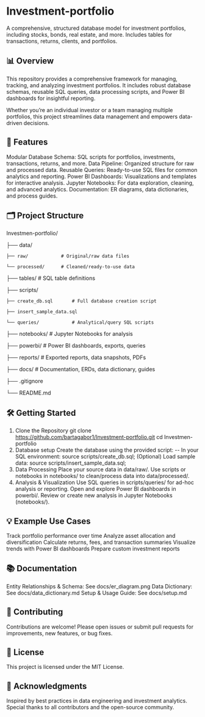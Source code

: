 # Investment-portfolio
A comprehensive, structured database model for investment portfolios, including stocks, bonds, real estate, and more. Includes tables for transactions, returns, clients, and portfolios.

## 📊 Overview

This repository provides a comprehensive framework for managing, tracking, and analyzing investment portfolios. It includes robust database schemas, reusable SQL queries, data processing scripts, and Power BI dashboards for insightful reporting.

Whether you’re an individual investor or a team managing multiple portfolios, this project streamlines data management and empowers data-driven decisions.

## 🚀 Features

Modular Database Schema: SQL scripts for portfolios, investments, transactions, returns, and more.
Data Pipeline: Organized structure for raw and processed data.
Reusable Queries: Ready-to-use SQL files for common analytics and reporting.
Power BI Dashboards: Visualizations and templates for interactive analysis.
Jupyter Notebooks: For data exploration, cleaning, and advanced analytics.
Documentation: ER diagrams, data dictionaries, and process guides.

## 🗂️ Project Structure

Investmen-portfolio/

├── data/

    ├── raw/            # Original/raw data files
    
    └── processed/      # Cleaned/ready-to-use data
├── tables/             # SQL table definitions

├── scripts/

    ├── create_db.sql       # Full database creation script

    ├── insert_sample_data.sql

    └── queries/            # Analytical/query SQL scripts

├── notebooks/          # Jupyter Notebooks for analysis

├── powerbi/            # Power BI dashboards, exports, queries

├── reports/            # Exported reports, data snapshots, PDFs

├── docs/               # Documentation, ERDs, data dictionary, guides

├── .gitignore

└── README.md


## 🛠️ Getting Started

1. Clone the Repository
git clone https://github.com/bartagabor1/Investment-portfolio.git
cd Investmen-portfolio
2. Database setup
Create the database using the provided script:
-- In your SQL environment:
source scripts/create_db.sql;
(Optional) Load sample data:
source scripts/insert_sample_data.sql;
3. Data Processing
Place your source data in data/raw/.
Use scripts or notebooks in notebooks/ to clean/process data into data/processed/.
4. Analysis & Visualization
Use SQL queries in scripts/queries/ for ad-hoc analysis or reporting.
Open and explore Power BI dashboards in powerbi/.
Review or create new analysis in Jupyter Notebooks (notebooks/).

## 💡 Example Use Cases

Track portfolio performance over time
Analyze asset allocation and diversification
Calculate returns, fees, and transaction summaries
Visualize trends with Power BI dashboards
Prepare custom investment reports

## 📚 Documentation

Entity Relationships & Schema: See docs/er_diagram.png
Data Dictionary: See docs/data_dictionary.md
Setup & Usage Guide: See docs/setup.md

## 🤝 Contributing

Contributions are welcome! Please open issues or submit pull requests for improvements, new features, or bug fixes.

## 📄  License

This project is licensed under the MIT License.

## 🙌  Acknowledgments

Inspired by best practices in data engineering and investment analytics.
Special thanks to all contributors and the open-source community.
